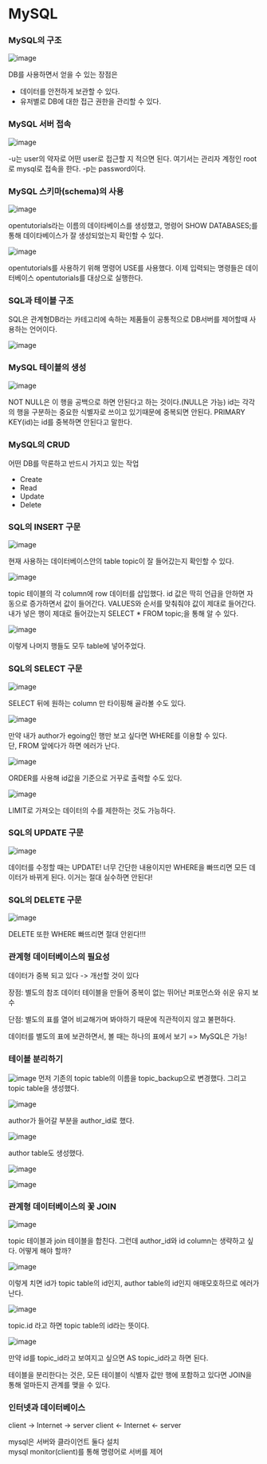 <h1>MySQL</h1>

<h3>MySQL의 구조</h3>

![image](https://user-images.githubusercontent.com/62539341/89562067-6285a680-d854-11ea-9a30-a2b503c57864.png)

DB를 사용하면서 얻을 수 있는 장점은
- 데이터를 안전하게 보관할 수 있다.
- 유저별로 DB에 대한 접근 권한을 관리할 수 있다.

<h3>MySQL 서버 접속</h3>

![image](https://user-images.githubusercontent.com/62539341/89563007-c2308180-d855-11ea-897c-b12a0b4837ba.png)

-u는 user의 약자로 어떤 user로 접근할 지 적으면 된다. 여기서는 관리자 계정인 root로 mysql로 접속을 한다. -p는 password이다.

<h3>MySQL 스키마(schema)의 사용</h3>

![image](https://user-images.githubusercontent.com/62539341/89564108-7979c800-d857-11ea-89d3-846f0b707349.png)

opentutorials라는 이름의 데이타베이스를 생성했고, 명령어 SHOW DATABASES;를 통해 데이타베이스가 잘 생성되었는지 확인할 수 있다.

![image](https://user-images.githubusercontent.com/62539341/89564270-b8a81900-d857-11ea-80fb-9a79e5a31597.png)

opentutorials를 사용하기 위해 명령어 USE를 사용했다. 이제 입력되는 명령들은 데이터베이스 opentutorials를 대상으로 실행한다.

<h3>SQL과 테이블 구조</h3>

SQL은 관계형DB라는 카테고리에 속하는 제품들이 공통적으로 DB서버를 제어할때 사용하는 언어이다.

![image](https://user-images.githubusercontent.com/62539341/89565064-ed68a000-d858-11ea-9c20-d05b7d24087f.png)

<h3>MySQL 테이블의 생성</h3>

![image](https://user-images.githubusercontent.com/62539341/89566670-7bde2100-d85b-11ea-9856-5b43d50b64cc.png)

NOT NULL은 이 행을 공백으로 하면 안된다고 하는 것이다.(NULL은 가능)
id는 각각의 행을 구분하는 중요한 식별자로 쓰이고 있기때문에 중복되면 안된다. PRIMARY KEY(id)는 id를 중복하면 안된다고 말한다.

<h3>MySQL의 CRUD</h3>

어떤 DB를 막론하고 반드시 가지고 있는 작업

- Create
- Read
- Update
- Delete

<h3>SQL의 INSERT 구문</h3>

![image](https://user-images.githubusercontent.com/62539341/89660971-0f235f00-d90d-11ea-8ec0-03a530c98141.png)

현재 사용하는 데이터베이스안의 table topic이 잘 들어갔는지 확인할 수 있다.

![image](https://user-images.githubusercontent.com/62539341/89661083-30844b00-d90d-11ea-9847-f04d47960a07.png)

topic 테이블의 각 column에 row 데이터를 삽입했다. id 값은 딱히 언급을 안하면 자동으로 증가하면서 값이 들어간다. VALUES와 순서를 맞춰줘야 값이 제대로 들어간다. <br>
내가 넣은 행이 제대로 들어갔는지 SELECT * FROM topic;을 통해 알 수 있다.

![image](https://user-images.githubusercontent.com/62539341/89666037-a4762180-d914-11ea-8e16-343e0ad13403.png)

이렇게 나머지 행들도 모두 table에 넣어주었다.

<h3>SQL의 SELECT 구문</h3>

![image](https://user-images.githubusercontent.com/62539341/89666689-c45a1500-d915-11ea-9ea5-106a7211e473.png)

SELECT 뒤에 원하는 column 만 타이핑해 골라볼 수도 있다.

![image](https://user-images.githubusercontent.com/62539341/89666917-29ae0600-d916-11ea-8620-4db3740093e6.png)

만약 내가 author가 egoing인 행만 보고 싶다면 WHERE를 이용할 수 있다.<br>
단, FROM 앞에다가 하면 에러가 난다.

![image](https://user-images.githubusercontent.com/62539341/89667048-624ddf80-d916-11ea-824e-da0a2cc581f8.png)

ORDER를 사용해 id값을 기준으로 거꾸로 출력할 수도 있다.

![image](https://user-images.githubusercontent.com/62539341/89667229-bbb60e80-d916-11ea-8377-669acc869ccc.png)

LIMIT로 가져오는 데이터의 수를 제한하는 것도 가능하다.

<h3>SQL의 UPDATE 구문</h3>

![image](https://user-images.githubusercontent.com/62539341/89670224-cc1cb800-d91b-11ea-8f32-5070cf03190c.png)

데이터를 수정할 때는 UPDATE! 너무 간단한 내용이지만 WHERE을 빠뜨리면 모든 데이터가 바뀌게 된다. 이거는 절대 실수하면 안된다!

<h3>SQL의 DELETE 구문</h3>

![image](https://user-images.githubusercontent.com/62539341/89671552-2454b980-d91e-11ea-9da6-751bc76f00a3.png)

DELETE 또한 WHERE 빠뜨리면 절대 안왼다!!!

<h3>관계형 데이터베이스의 필요성</h3>

데이터가 중복 되고 있다 -> 개선할 것이 있다

장점: 별도의 참조 데이터 테이블을 만들어 중복이 없는 뛰어난 퍼포먼스와 쉬운 유지 보수

단점: 별도의 표를 열어 비교해가며 봐야하기 때문에 직관적이지 않고 불편하다.

데이터를 별도의 표에 보관하면서, 볼 때는 하나의 표에서 보기 => MySQL은 가능!

<h3>테이블 분리하기</h3>

![image](https://user-images.githubusercontent.com/62539341/89674198-ba8ade80-d922-11ea-9427-43e384954194.png)
먼저 기존의 topic table의 이름을 topic_backup으로 변경했다. 그리고 topic table을 생성했다.

![image](https://user-images.githubusercontent.com/62539341/89674328-e908b980-d922-11ea-966d-fd2151385cc3.png)

author가 들어갈 부분을 author_id로 했다.

![image](https://user-images.githubusercontent.com/62539341/89674462-28cfa100-d923-11ea-869b-b0e1131f7754.png)

author table도 생성했다.

![image](https://user-images.githubusercontent.com/62539341/89675016-2e79b680-d924-11ea-95a1-9a8cb1ad299d.png)

![image](https://user-images.githubusercontent.com/62539341/89675044-36d1f180-d924-11ea-9c39-5f04015cfd95.png)

<h3>관계형 데이터베이스의 꽃 JOIN</h3>

![image](https://user-images.githubusercontent.com/62539341/89675636-371ebc80-d925-11ea-9a35-bab7d05898f8.png)

topic 테이블과 join 테이블을 합친다. 그런데 author_id와 id column는 생략하고 싶다. 어떻게 해야 할까?

![image](https://user-images.githubusercontent.com/62539341/89675806-88c74700-d925-11ea-967a-87abd6c12739.png)

이렇게 치면 id가 topic table의 id인지, author table의 id인지 애매모호하므로 에러가 난다.

![image](https://user-images.githubusercontent.com/62539341/89675977-c62bd480-d925-11ea-9f68-c6df5d7763bf.png)

topic.id 라고 하면 topic table의 id라는 뜻이다.

![image](https://user-images.githubusercontent.com/62539341/89676071-f6737300-d925-11ea-9250-1f1c5f6903a0.png)

만약 id를 topic_id라고 보여지고 싶으면 AS topic_id라고 하면 된다.

테이블을 분리한다는 것은, 모든 테이블이 식별자 값만 행에 포함하고 있다면 JOIN을 통해 얼마든지 관계를 맺을 수 있다.

<h3>인터넷과 데이터베이스</h3>

client → Internet → server
client ← Internet ← server

mysql은 서버와 클라이언트 둘다 설치<br>
mysql monitor(client)를 통해 명령어로 서버를 제어
